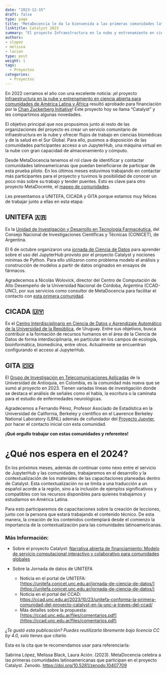 ```yaml
---
date: "2023-12-15"
draft: false
type: page
title: "MetaDocencia le da la bienvenida a las primeras comunidades latinoamericanas que participan en el proyecto Catalyst"
linktitle: Catalyst 2023
summary: "El proyecto Infraestructura en la nube y entrenamiento en ciencia abierta para comunidades de América Latina y África, financiado por CZI, hoy se llama “Catalyst” y les compartimos algunas novedades."
authors:
- slopez
- melissa
- lacion
type: post
weight: 1
tags: 
  - Proyectos 
categories:
  - Proyectos
---
```


En 2022 cerramos el año con una excelente noticia: ¡el proyecto [Infraestructura en la nube y entrenamiento en ciencia abierta para comunidades de América Latina y África](https://www.metadocencia.org/post/infraestructura-nube/) resultó aprobado para financiación por la [Chan Zuckerberg Initiative](https://chanzuckerberg.com/)! Este proyecto hoy se llama “Catalyst” y les compartimos algunas novedades.

El objetivo principal que nos propusimos junto al resto de las organizaciones del proyecto es crear un servicio comunitario de infraestructura en la nube y ofrecer flujos de trabajo en ciencias biomédicas y de la salud en el Sur Global. Para ello, pusimos a disposición de las comunidades participantes acceso a un JupyterHub, una máquina virtual en la nube con gran capacidad de almacenamiento y cómputo.

Desde MetaDocencia tenemos el rol clave de identificar y contactar comunidades latinoamericanas que puedan beneficiarse de participar de esta prueba piloto. En los últimos meses estuvimos trabajando en contactar más participantes para el proyecto y tuvimos la posibilidad de conocer un poco más sobre su trabajo y tender puentes. Esto es clave para otro proyecto MetaDocente, el [mapeo de comunidades](https://www.metadocencia.org/post/comunidades-practica-ciencia-abierta-latam/).

Les presentamos a UNITEFA, CICADA y GITA porque estamos muy felices de trabajar junto a ellas en esta etapa:

## UNITEFA 🇦🇷 
Es la [Unidad de Investigación y Desarrollo en Tecnología Farmacéutica](https://unitefa.conicet.unc.edu.ar/), del Consejo Nacional de Investigaciones Científicas y Técnicas (CONICET), de Argentina.

El 6 de octubre organizaron una [jornada de Ciencia de Datos](https://unitefa.conicet.unc.edu.ar/jornada-de-ciencia-de-datos/) para aprender sobre el uso del JupyterHub provisto por el proyecto Catalyst y nociones mínimas de Python. Para ello utilizaron como problema modelo el análisis y construcción de modelos a partir de datos originados en ensayos de fármacos.

Agradecemos a Nicolás Wolovick, director del Centro de Computación de Alto Desempeño de la Universidad Nacional de Córdoba, Argentina (CCAD-UNC), por sus servicios como consultor de MetaDocencia para facilitar el contacto con [esta primera comunidad](https://ccad.unc.edu.ar/2023/10/23/unitefa-conforma-la-primera-comunidad-del-proyecto-catalyst-en-la-unc-a-traves-del-ccad/). 

## CICADA 🇺🇾
Es el [Centro Interdisciplinario en Ciencia de Datos y Aprendizaje Automático de la Universidad de la República](https://cicada.uy/), de Uruguay. Entre sus objetivos, busca contribuir a la formación de recursos humanos en el área de la Ciencia de Datos de forma interdisciplinaria, en particular en los campos de ecología, bioinformática, biomedicina, entre otros. Actualmente se encuentran configurando el acceso al JupyterHub.

## GITA 🇨🇴
El [Grupo de Investigación en Telecomunicaciones Aplicadas](https://www.udea.edu.co/wps/portal/udea/web/inicio/investigacion/areas-investigacion/inicio-fichas/fichas/!ut/p/z0/fY7BCoJAEIZfRQ8dYzUx7BgRRWjgTfcS0zrplO2qu0qP30AQBdFp5vu_YWaEFIWQGiaqwZHR0DKXcnk65vE2XGyCNMnSJGDI8lW8323SUByE_D_AG-ja93ItpDLa4cOJojODg3asEGYB2G9qzB1fPekJreNfFPkq8s-RZj8gWK9C75e8kGrAzj-UeadcQY2tg4p9jZpwIL5RkwPR3WT5BLdu2qk!/) de la Universidad de Antioquia, en Colombia, es la comunidad más nueva que se sumó al proyecto en 2023. Tienen variadas líneas de investigación donde se destaca el análisis de señales como el habla, la escritura o la caminata para el estudio de enfermedades neurológicas.

Agradecemos a Fernando Pérez, Profesor Asociado de Estadística en la Universidad de California, Berkeley y científico en el Lawrence Berkeley National Laboratory (LBNL) además de cofundador del [Proyecto Jupyter](https://jupyter.org/), por hacer el contacto inicial con esta comunidad. 

**¡Qué orgullo trabajar con estas comunidades y referentes!**

# ¿Qué nos espera en el 2024?
En los próximos meses, además de continuar como nexo entre el servicio de JupyterHub y las comunidades, trabajaremos en el desarrollo y la contextualización de los materiales de las capacitaciones planeadas dentro de Catalyst. Esta contextualización no se limita a una traducción a un español acorde a la región, sino a la inclusión de ejemplos significativos y compatibles con los recursos disponibles para quienes trabajamos y estudiamos en América Latina.

Para esto participaremos de capacitaciones sobre la creación de lecciones, junto con la persona que estará trabajando el contenido técnico. De esta manera, la creación de los contenidos contemplará desde el comienzo la importancia de la contextualización para las comunidades latinoamericanas. 

### Más Información:
- Sobre el proyecto Catalyst:
[Narrativa abierta de financiamiento: Modelo de servicio computacional interactivo y colaborativo para comunidades globales](https://www.metadocencia.org/post/narrativafinanciamiento/)

- Sobre la Jornada de datos de UNITEFA
  - Noticia en el portal de UNITEFA: [https://unitefa.conicet.unc.edu.ar/jornada-de-ciencia-de-datos/](https://unitefa.conicet.unc.edu.ar/jornada-de-ciencia-de-datos/)
  - Noticia en el portal del CCAD: https://ccad.unc.edu.ar/2023/10/23/unitefa-conforma-la-primera-comunidad-del-proyecto-catalyst-en-la-unc-a-traves-del-ccad/
  - Más detalles sobre la propuesta: [https://ccad.unc.edu.ar/files/comentarios.pdf](https://ccad.unc.edu.ar/files/comentarios.pdf)

*¿Te gustó esta publicación? Puedes reutilizarla libremente bajo licencia CC by 4.0, solo tienes que citarla.* 

Esta es la cita que te recomendamos usar para referenciarla: 

Sabrina López, Melissa Black, Laura Ación. (2023). MetaDocencia celebra a las primeras comunidades latinoamericanas que participan en el proyecto Catalyst. Zenodo. https://doi.org/10.5281/zenodo.10407709
